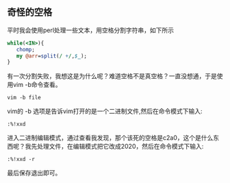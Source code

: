 ## 奇怪的空格
平时我会使用perl处理一些文本，用空格分割字符串，如下所示
```perl
while(<IN>){
   chomp;
   my @arr=split(/ +/,$_);
}
```

有一次分割失败，我想这是为什么呢？难道空格不是真空格？一直没想通，于是使用vim -b命令查看。
```shell
vim -b file
```
vim的 -b 选项是告诉vim打开的是一个二进制文件,然后在命令模式下输入:
```shell
:%!xxd
```
进入二进制编辑模式，通过查看我发现，那个该死的空格是c2a0，这个是什么东西呢？我先处理文件，在编辑模式把它改成2020，然后在命令模式下输入:
```shell
:%!xxd -r
```
最后保存退出即可。
